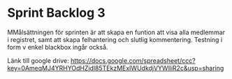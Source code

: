 Sprint Backlog 3
=========

MMålsättningen för sprinten är att skapa en funtion att visa alla medlemmar i registret, samt att skapa felhantering och slutlig kommentering. Testning i form v enkel blackbox ingår också.

Länk till google drive: https://docs.google.com/spreadsheet/ccc?key=0AmeqMJ4YRHYOdHZjdl85TEkzMExIWUdkdjVYWlliR2c&usp=sharing

